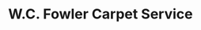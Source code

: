 ---
title: "W.C. Fowler Carpet Service"
url: /kensington/w-c-fowler-carpet-service/
shop: carpet
---